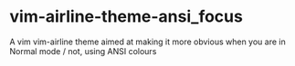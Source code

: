 # vim-airline-theme-ansi_focus
A vim vim-airline theme aimed at making it more obvious when you are in Normal mode / not, using ANSI colours 
